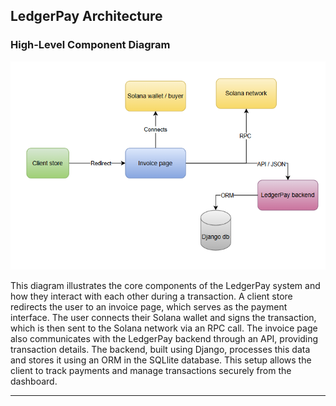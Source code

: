 ## LedgerPay Architecture

### High-Level Component Diagram

![High-Level Component Diagram](./component_diagram.png)

This diagram illustrates the core components of the LedgerPay system and how they interact with 
each other during a transaction. A client store redirects the user to an invoice page, which serves as the payment
interface. The user connects their Solana wallet and signs the transaction, which is then sent to the Solana network via 
an RPC call. The invoice page also communicates with the LedgerPay backend through an API, providing transaction details. 
The backend, built using Django, processes this data and stores it using an ORM in the SQLlite database. This setup 
allows the client to track payments and manage transactions securely from the dashboard.

---
